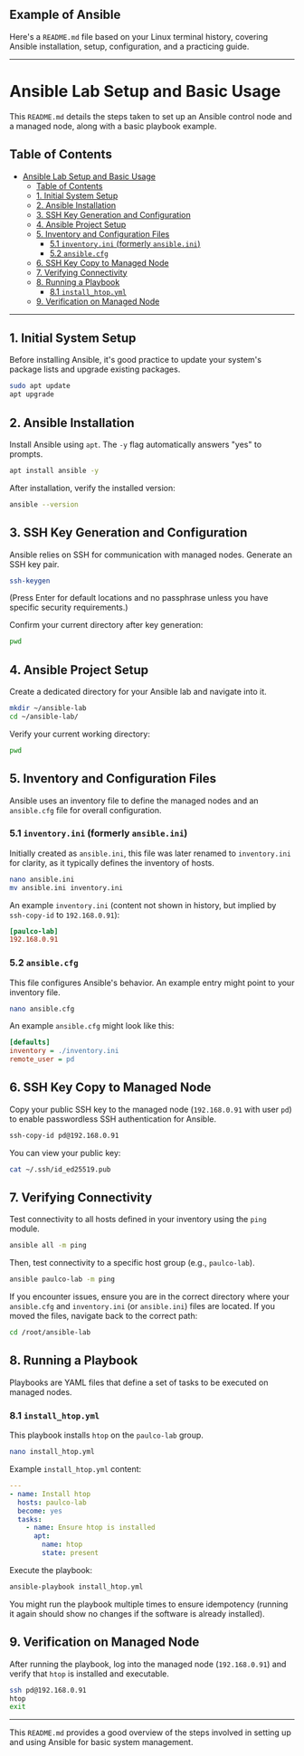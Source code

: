 ## Example of Ansible
Here's a `README.md` file based on your Linux terminal history, covering Ansible installation, setup, configuration, and a practicing guide.

-----

# Ansible Lab Setup and Basic Usage

This `README.md` details the steps taken to set up an Ansible control node and a managed node, along with a basic playbook example.

## Table of Contents

  - [Ansible Lab Setup and Basic Usage](https://www.google.com/search?q=%23ansible-lab-setup-and-basic-usage)
      - [Table of Contents](https://www.google.com/search?q=%23table-of-contents)
      - [1. Initial System Setup](https://www.google.com/search?q=%231-initial-system-setup)
      - [2. Ansible Installation](https://www.google.com/search?q=%232-ansible-installation)
      - [3. SSH Key Generation and Configuration](https://www.google.com/search?q=%233-ssh-key-generation-and-configuration)
      - [4. Ansible Project Setup](https://www.google.com/search?q=%234-ansible-project-setup)
      - [5. Inventory and Configuration Files](https://www.google.com/search?q=%235-inventory-and-configuration-files)
          - [5.1 `inventory.ini` (formerly `ansible.ini`)](https://www.google.com/search?q=%2351-inventoryini-formerly-ansibleini)
          - [5.2 `ansible.cfg`](https://www.google.com/search?q=%2352-ansiblecfg)
      - [6. SSH Key Copy to Managed Node](https://www.google.com/search?q=%236-ssh-key-copy-to-managed-node)
      - [7. Verifying Connectivity](https://www.google.com/search?q=%237-verifying-connectivity)
      - [8. Running a Playbook](https://www.google.com/search?q=%238-running-a-playbook)
          - [8.1 `install_htop.yml`](https://www.google.com/search?q=%2381-install_htopyml)
      - [9. Verification on Managed Node](https://www.google.com/search?q=%239-verification-on-managed-node)

-----

## 1\. Initial System Setup

Before installing Ansible, it's good practice to update your system's package lists and upgrade existing packages.

```bash
sudo apt update
apt upgrade
```

## 2\. Ansible Installation

Install Ansible using `apt`. The `-y` flag automatically answers "yes" to prompts.

```bash
apt install ansible -y
```

After installation, verify the installed version:

```bash
ansible --version
```

## 3\. SSH Key Generation and Configuration

Ansible relies on SSH for communication with managed nodes. Generate an SSH key pair.

```bash
ssh-keygen
```

(Press Enter for default locations and no passphrase unless you have specific security requirements.)

Confirm your current directory after key generation:

```bash
pwd
```

## 4\. Ansible Project Setup

Create a dedicated directory for your Ansible lab and navigate into it.

```bash
mkdir ~/ansible-lab
cd ~/ansible-lab/
```

Verify your current working directory:

```bash
pwd
```

## 5\. Inventory and Configuration Files

Ansible uses an inventory file to define the managed nodes and an `ansible.cfg` file for overall configuration.

### 5.1 `inventory.ini` (formerly `ansible.ini`)

Initially created as `ansible.ini`, this file was later renamed to `inventory.ini` for clarity, as it typically defines the inventory of hosts.

```bash
nano ansible.ini
mv ansible.ini inventory.ini
```

An example `inventory.ini` (content not shown in history, but implied by `ssh-copy-id` to `192.168.0.91`):

```ini
[paulco-lab]
192.168.0.91
```

### 5.2 `ansible.cfg`

This file configures Ansible's behavior. An example entry might point to your inventory file.

```bash
nano ansible.cfg
```

An example `ansible.cfg` might look like this:

```ini
[defaults]
inventory = ./inventory.ini
remote_user = pd
```

## 6\. SSH Key Copy to Managed Node

Copy your public SSH key to the managed node (`192.168.0.91` with user `pd`) to enable passwordless SSH authentication for Ansible.

```bash
ssh-copy-id pd@192.168.0.91
```

You can view your public key:

```bash
cat ~/.ssh/id_ed25519.pub
```

## 7\. Verifying Connectivity

Test connectivity to all hosts defined in your inventory using the `ping` module.

```bash
ansible all -m ping
```

Then, test connectivity to a specific host group (e.g., `paulco-lab`).

```bash
ansible paulco-lab -m ping
```

If you encounter issues, ensure you are in the correct directory where your `ansible.cfg` and `inventory.ini` (or `ansible.ini`) files are located. If you moved the files, navigate back to the correct path:

```bash
cd /root/ansible-lab
```

## 8\. Running a Playbook

Playbooks are YAML files that define a set of tasks to be executed on managed nodes.

### 8.1 `install_htop.yml`

This playbook installs `htop` on the `paulco-lab` group.

```bash
nano install_htop.yml
```

Example `install_htop.yml` content:

```yaml
---
- name: Install htop
  hosts: paulco-lab
  become: yes
  tasks:
    - name: Ensure htop is installed
      apt:
        name: htop
        state: present
```

Execute the playbook:

```bash
ansible-playbook install_htop.yml
```

You might run the playbook multiple times to ensure idempotency (running it again should show no changes if the software is already installed).

## 9\. Verification on Managed Node

After running the playbook, log into the managed node (`192.168.0.91`) and verify that `htop` is installed and executable.

```bash
ssh pd@192.168.0.91
htop
exit
```

-----

This `README.md` provides a good overview of the steps involved in setting up and using Ansible for basic system management.
